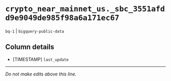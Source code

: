 # `crypto_near_mainnet_us._sbc_3551afdd9e9049de985f98a6a171ec67`
`bq-1` | `bigquery-public-data`

## Column details
* [TIMESTAMP] `last_update`

-------------------------------------------------------------------------------
*Do not make edits above this line.*
